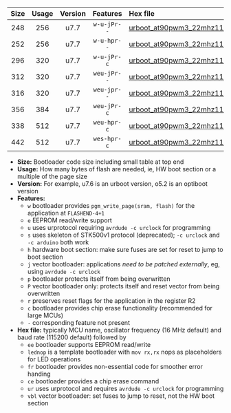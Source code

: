 |Size|Usage|Version|Features|Hex file|
|:-:|:-:|:-:|:-:|:--|
|248|256|u7.7|`w-u-jPr--`|[urboot_at90pwm3_22mhz1184_230400bps_lednop_ur_vbl.hex](https://raw.githubusercontent.com/stefanrueger/urboot.hex/main/mcus/at90pwm3/fcpu_22mhz1184/230400_bps/urboot_at90pwm3_22mhz1184_230400bps_lednop_ur_vbl.hex)|
|252|256|u7.7|`w-u-hpr--`|[urboot_at90pwm3_22mhz1184_230400bps_lednop_fr_ur.hex](https://raw.githubusercontent.com/stefanrueger/urboot.hex/main/mcus/at90pwm3/fcpu_22mhz1184/230400_bps/urboot_at90pwm3_22mhz1184_230400bps_lednop_fr_ur.hex)|
|296|320|u7.7|`w-u-jPr-c`|[urboot_at90pwm3_22mhz1184_230400bps_lednop_fr_ce_ur_vbl.hex](https://raw.githubusercontent.com/stefanrueger/urboot.hex/main/mcus/at90pwm3/fcpu_22mhz1184/230400_bps/urboot_at90pwm3_22mhz1184_230400bps_lednop_fr_ce_ur_vbl.hex)|
|312|320|u7.7|`weu-jPr--`|[urboot_at90pwm3_22mhz1184_230400bps_ee_lednop_ur_vbl.hex](https://raw.githubusercontent.com/stefanrueger/urboot.hex/main/mcus/at90pwm3/fcpu_22mhz1184/230400_bps/urboot_at90pwm3_22mhz1184_230400bps_ee_lednop_ur_vbl.hex)|
|316|320|u7.7|`weu-jpr--`|[urboot_at90pwm3_22mhz1184_230400bps_ee_lednop_fr_ur_vbl.hex](https://raw.githubusercontent.com/stefanrueger/urboot.hex/main/mcus/at90pwm3/fcpu_22mhz1184/230400_bps/urboot_at90pwm3_22mhz1184_230400bps_ee_lednop_fr_ur_vbl.hex)|
|356|384|u7.7|`weu-jPr-c`|[urboot_at90pwm3_22mhz1184_230400bps_ee_lednop_fr_ce_ur_vbl.hex](https://raw.githubusercontent.com/stefanrueger/urboot.hex/main/mcus/at90pwm3/fcpu_22mhz1184/230400_bps/urboot_at90pwm3_22mhz1184_230400bps_ee_lednop_fr_ce_ur_vbl.hex)|
|338|512|u7.7|`weu-hpr-c`|[urboot_at90pwm3_22mhz1184_230400bps_ee_lednop_fr_ce_ur.hex](https://raw.githubusercontent.com/stefanrueger/urboot.hex/main/mcus/at90pwm3/fcpu_22mhz1184/230400_bps/urboot_at90pwm3_22mhz1184_230400bps_ee_lednop_fr_ce_ur.hex)|
|442|512|u7.7|`wes-hpr-c`|[urboot_at90pwm3_22mhz1184_230400bps_ee_lednop_fr_ce.hex](https://raw.githubusercontent.com/stefanrueger/urboot.hex/main/mcus/at90pwm3/fcpu_22mhz1184/230400_bps/urboot_at90pwm3_22mhz1184_230400bps_ee_lednop_fr_ce.hex)|

- **Size:** Bootloader code size including small table at top end
- **Usage:** How many bytes of flash are needed, ie, HW boot section or a multiple of the page size
- **Version:** For example, u7.6 is an urboot version, o5.2 is an optiboot version
- **Features:**
  + `w` bootloader provides `pgm_write_page(sram, flash)` for the application at `FLASHEND-4+1`
  + `e` EEPROM read/write support
  + `u` uses urprotocol requiring `avrdude -c urclock` for programming
  + `s` uses skeleton of STK500v1 protocol (deprecated); `-c urclock` and `-c arduino` both work
  + `h` hardware boot section: make sure fuses are set for reset to jump to boot section
  + `j` vector bootloader: applications *need to be patched externally*, eg, using `avrdude -c urclock`
  + `p` bootloader protects itself from being overwritten
  + `P` vector bootloader only: protects itself and reset vector from being overwritten
  + `r` preserves reset flags for the application in the register R2
  + `c` bootloader provides chip erase functionality (recommended for large MCUs)
  + `-` corresponding feature not present
- **Hex file:** typically MCU name, oscillator frequency (16 MHz default) and baud rate (115200 default) followed by
  + `ee` bootloader supports EEPROM read/write
  + `lednop` is a template bootloader with `mov rx,rx` nops as placeholders for LED operations
  + `fr` bootloader provides non-essential code for smoother error handing
  + `ce` bootloader provides a chip erase command
  + `ur` uses urprotocol and requires `avrdude -c urclock` for programming
  + `vbl` vector bootloader: set fuses to jump to reset, not the HW boot section
